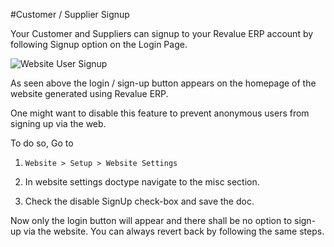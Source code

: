 #Customer / Supplier Signup

Your Customer and Suppliers can signup to your Revalue ERP account by following Signup option on the Login Page.

<img class="screenshot" alt="Website User Signup" src="{{docs_base_url}}/assets/img/website/website-login.png">

As seen above the login / sign-up button appears on the homepage of the website generated using Revalue ERP.

One might want to disable this feature to prevent anonymous users from signing up via the web.

To do so, Go to 

1. ` Website > Setup > Website Settings ` 

2. In website settings doctype navigate to the misc section.

3. Check the disable SignUp check-box and save the doc.

Now only the login button will appear and there shall be no option to sign-up via the website. You can always revert back by following the same steps.


<!-- markdown -->
